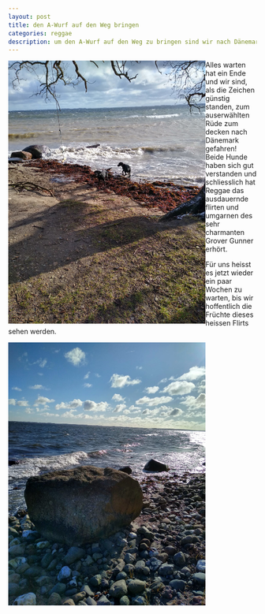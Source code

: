 ```yaml
---
layout: post
title: den A-Wurf auf den Weg bringen
categories: reggae
description: um den A-Wurf auf den Weg zu bringen sind wir nach Dänemark
---
```

<img src="/assets/litters/on-the-beach1.jpeg" width="400" style="float:left">
<p>
Alles warten hat ein Ende und wir sind, als die Zeichen günstig standen, zum auserwählten Rüde zum decken nach Dänemark gefahren!
Beide Hunde haben sich gut verstanden und schliesslich hat Reggae das ausdauernde flirten und umgarnen des sehr charmanten Grover Gunner erhört.
  </p>
  <p>
Für uns heisst es jetzt wieder ein paar Wochen zu warten, bis wir hoffentlich die Früchte dieses heissen Flirts sehen werden.
</p>
<img src="/assets/litters/on-the-beach2.jpeg" width="400" style="float:left">


